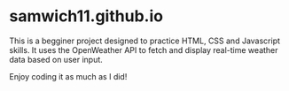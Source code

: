 # samwich11.github.io

This is a begginer project designed to practice HTML, CSS and Javascript skills. It uses the OpenWeather API to fetch and display real-time weather data based on user input.

Enjoy coding it as much as I did!
